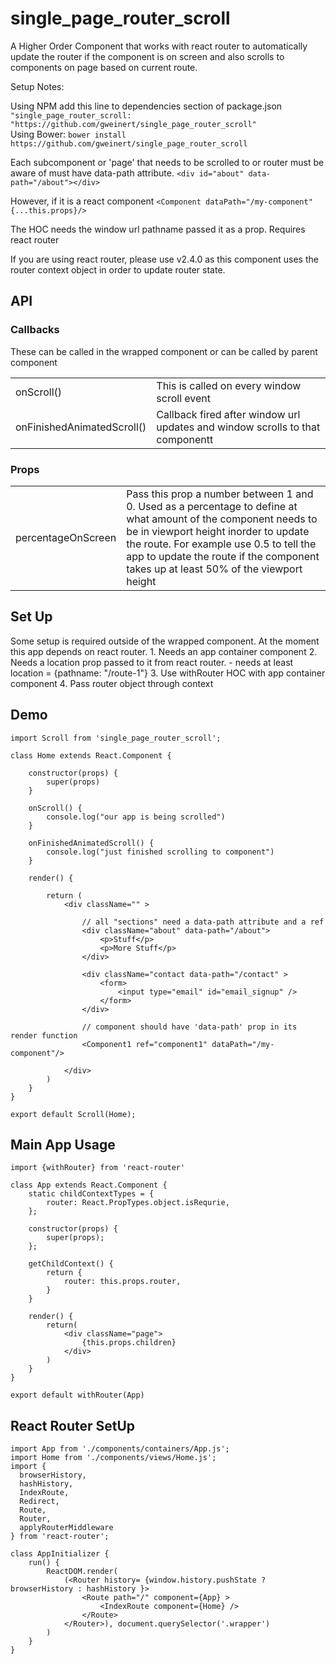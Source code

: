 # single_page_router_scroll
A Higher Order Component that works with react router to automatically update the router if the component is on screen and also scrolls to components on page based on current route.

Setup Notes:
	<div>Using NPM add this line to dependencies section of package.json `"single_page_router_scroll: "https://github.com/gweinert/single_page_router_scroll"`</div>
	<div>Using Bower: `bower install https://github.com/gweinert/single_page_router_scroll`</div>
	<p>Each subcomponent or 'page' that needs to be scrolled to or router must be aware of must have data-path attribute. 
	`<div id="about" data-path="/about"></div>`</p>
	<p>However, if it is a react component
	`<Component dataPath="/my-component" {...this.props}/>`</p>
	<p>The HOC needs the window url pathname passed it as a prop. Requires react router</p>
	
If you are using react router, please use v2.4.0 as this component uses the router context object in order to update router state.

<h2>API</h2>

<h3>Callbacks</h3>
These can be called in the wrapped component or can be called by parent component

<table>
	<tr>
		<td>
			onScroll()
		</td>
		<td>
			This is called on every window scroll event
		</td>
	</tr>
	<tr>
		<td>
			onFinishedAnimatedScroll()
		</td>
		<td>
			Callback fired after window url updates and window scrolls to that componentt
		</td>
	</tr>
</table>

<h3>Props</h3>
<table>
	<tr>
		<td>
			percentageOnScreen
		</td>
		<td>
			Pass this prop a number between 1 and 0. Used as a percentage to define at what amount of the component needs to be in viewport height inorder to update the route.
			For example use 0.5 to tell the app to update the route if the component takes up at least 50% of the viewport height
		</td>
	</tr>
</table>

<h2>Set Up</h2>
Some setup is required outside of the wrapped component. At the moment this app depends on react router.
1. Needs an app container component
2. Needs a location prop passed to it from react router.
	- needs at least location = {pathname: "/route-1"}
3. Use withRouter HOC with app container component
4. Pass router object through context

<h2>Demo</h2>

```
import Scroll from 'single_page_router_scroll';

class Home extends React.Component {
	
	constructor(props) {
		super(props)
	}

	onScroll() {
		console.log("our app is being scrolled")
	}

	onFinishedAnimatedScroll() {
		console.log("just finished scrolling to component")
	}
	
	render() {
		
		return (
			<div className="" >
				
				// all "sections" need a data-path attribute and a ref
				<div className="about" data-path="/about">
					<p>Stuff</p>
					<p>More Stuff</p>
				</div>
				
				<div className="contact data-path="/contact" >
					<form>
						<input type="email" id="email_signup" />
					</form>
				</div>
				
				// component should have 'data-path' prop in its render function
				<Component1 ref="component1" dataPath="/my-component"/>
				
			</div>
		)
	}
}

export default Scroll(Home);

```


<h2>Main App Usage</h2>

```
import {withRouter} from 'react-router'

class App extends React.Component {
	static childContextTypes = {
		router: React.PropTypes.object.isRequrie,
	};

	constructor(props) {
		super(props);
	};
	
	getChildContext() {
		return {
			router: this.props.router,
		}
	}
	
	render() {
		return(
			<div className="page">
				{this.props.children}
    		</div>
		)
	}
}

export default withRouter(App)
```

<h2>React Router SetUp</h2>

```
import App from './components/containers/App.js';
import Home from './components/views/Home.js';
import {
  browserHistory,
  hashHistory,
  IndexRoute,
  Redirect,
  Route,
  Router,
  applyRouterMiddleware
} from 'react-router';

class AppInitializer {
	run() {
		ReactDOM.render( 
			(<Router history= {window.history.pushState ? browserHistory : hashHistory }>
				<Route path="/" component={App} >
					<IndexRoute component={Home} />
				</Route>
			</Router>), document.querySelector('.wrapper')
		)
	}
}

```

